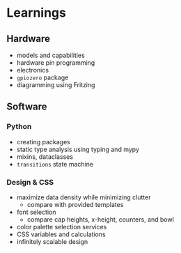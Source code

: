 # Learnings

## Hardware

- models and capabilities
- hardware pin programming
- electronics
- `gpiozero` package
- diagramming using Fritzing

## Software

### Python

- creating packages
- static type analysis using typing and mypy
- mixins, dataclasses
- `transitions` state machine

### Design & CSS

- maximize data density while minimizing clutter
  - compare with provided templates
- font selection
  - compare cap heights, x-height, counters, and bowl
- color palette selection services
- CSS variables and calculations
- infinitely scalable design
